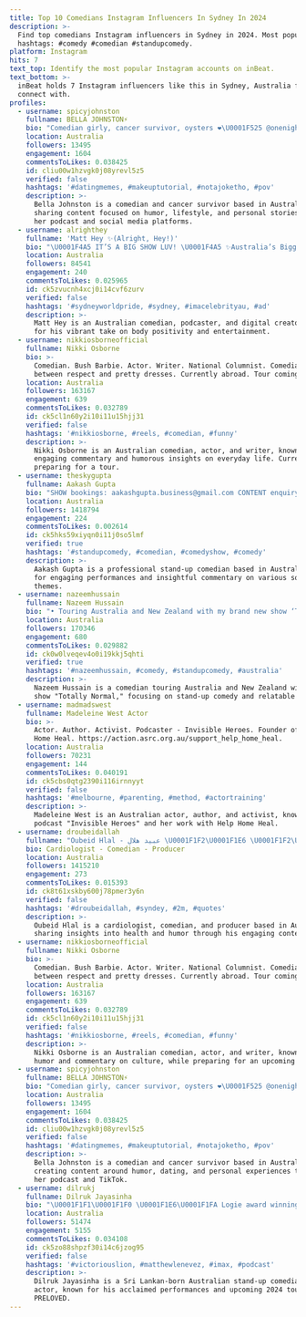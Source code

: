 ```yaml
---
title: Top 10 Comedians Instagram Influencers In Sydney In 2024
description: >-
  Find top comedians Instagram influencers in Sydney in 2024. Most popular
  hashtags: #comedy #comedian #standupcomedy.
platform: Instagram
hits: 7
text_top: Identify the most popular Instagram accounts on inBeat.
text_bottom: >-
  inBeat holds 7 Instagram influencers like this in Sydney, Australia for you to
  connect with.
profiles:
  - username: spicyjohnston
    fullname: BELLA JOHNSTON⚡️
    bio: "Comedian girly, cancer survivor, oysters ❤️‍\U0001F525 @onenightstandpod out on Spotify \U0001F485\U0001F3FC TikTok \U0001F336️ spicyjohnston MGMT \U0001F48C lucinda@baylypr.com \U0001F4CD Sydney, AU"
    location: Australia
    followers: 13495
    engagement: 1604
    commentsToLikes: 0.038425
    id: cliu00w1hzvgk0j08yrevl5z5
    verified: false
    hashtags: '#datingmemes, #makeuptutorial, #notajoketho, #pov'
    description: >-
      Bella Johnston is a comedian and cancer survivor based in Australia,
      sharing content focused on humor, lifestyle, and personal stories through
      her podcast and social media platforms.
  - username: alrighthey
    fullname: 'Matt Hey ✨(Alright, Hey!)'
    bio: "\U0001F4A5 IT’S A BIG SHOW LUV! \U0001F4A5 ✨Australia’s Biggest Glamazon✨ ⚠️ #FatAndFabulous ⚠️ \U0001F48E Comedian • Podcaster • Digital Creator \U0001F48E \U0001F3F7 Any Pronouns"
    location: Australia
    followers: 84541
    engagement: 240
    commentsToLikes: 0.025965
    id: ck5zvucnh4xcj0i14cvf6zurv
    verified: false
    hashtags: '#sydneyworldpride, #sydney, #imacelebrityau, #ad'
    description: >-
      Matt Hey is an Australian comedian, podcaster, and digital creator known
      for his vibrant take on body positivity and entertainment.
  - username: nikkiosborneofficial
    fullname: Nikki Osborne
    bio: >-
      Comedian. Bush Barbie. Actor. Writer. National Columnist. Comedian torn
      between respect and pretty dresses. Currently abroad. Tour coming.
    location: Australia
    followers: 163167
    engagement: 639
    commentsToLikes: 0.032789
    id: ck5cl1n60y2i10i11u15hjj31
    verified: false
    hashtags: '#nikkiosborne, #reels, #comedian, #funny'
    description: >-
      Nikki Osborne is an Australian comedian, actor, and writer, known for her
      engaging commentary and humorous insights on everyday life. Currently
      preparing for a tour.
  - username: theskygupta
    fullname: Aakash Gupta
    bio: "SHOW bookings: aakashgupta.business@gmail.com CONTENT enquiry: warren.lvc@gmail.com Singapore show Tickets \U0001F447"
    location: Australia
    followers: 1418794
    engagement: 224
    commentsToLikes: 0.002614
    id: ck5hks59xiyqn0i11j0so5lmf
    verified: true
    hashtags: '#standupcomedy, #comedian, #comedyshow, #comedy'
    description: >-
      Aakash Gupta is a professional stand-up comedian based in Australia, known
      for engaging performances and insightful commentary on various social
      themes.
  - username: nazeemhussain
    fullname: Nazeem Hussain
    bio: "• Touring Australia and New Zealand with my brand new show ‘Totally Normal’ \U0001F447\U0001F3FD"
    location: Australia
    followers: 170346
    engagement: 680
    commentsToLikes: 0.029882
    id: ck0w0lveqev4o0i19kkj5qhti
    verified: true
    hashtags: '#nazeemhussain, #comedy, #standupcomedy, #australia'
    description: >-
      Nazeem Hussain is a comedian touring Australia and New Zealand with his
      show "Totally Normal," focusing on stand-up comedy and relatable humor.
  - username: madmadswest
    fullname: Madeleine West Actor
    bio: >-
      Actor. Author. Activist. Podcaster - Invisible Heroes. Founder of Help
      Home Heal. https://action.asrc.org.au/support_help_home_heal.
    location: Australia
    followers: 70231
    engagement: 144
    commentsToLikes: 0.040191
    id: ck5cbs0qtg2390i116irnnyyt
    verified: false
    hashtags: '#melbourne, #parenting, #method, #actortraining'
    description: >-
      Madeleine West is an Australian actor, author, and activist, known for her
      podcast "Invisible Heroes" and her work with Help Home Heal.
  - username: droubeidallah
    fullname: "Oubeid Hlal - عبيد هلال \U0001F1F2\U0001F1E6 \U0001F1F2\U0001F1EB"
    bio: Cardiologist - Comedian - Producer
    location: Australia
    followers: 1415210
    engagement: 273
    commentsToLikes: 0.015393
    id: ck8t61xskby600j78pmer3y6n
    verified: false
    hashtags: '#droubeidallah, #syndey, #2m, #quotes'
    description: >-
      Oubeid Hlal is a cardiologist, comedian, and producer based in Australia,
      sharing insights into health and humor through his engaging content.
  - username: nikkiosborneofficial
    fullname: Nikki Osborne
    bio: >-
      Comedian. Bush Barbie. Actor. Writer. National Columnist. Comedian torn
      between respect and pretty dresses. Currently abroad. Tour coming.
    location: Australia
    followers: 163167
    engagement: 639
    commentsToLikes: 0.032789
    id: ck5cl1n60y2i10i11u15hjj31
    verified: false
    hashtags: '#nikkiosborne, #reels, #comedian, #funny'
    description: >-
      Nikki Osborne is an Australian comedian, actor, and writer, known for her
      humor and commentary on culture, while preparing for an upcoming tour.
  - username: spicyjohnston
    fullname: BELLA JOHNSTON⚡️
    bio: "Comedian girly, cancer survivor, oysters ❤️‍\U0001F525 @onenightstandpod out on Spotify \U0001F485\U0001F3FC TikTok \U0001F336️ spicyjohnston MGMT \U0001F48C lucinda@baylypr.com \U0001F4CD Sydney, AU"
    location: Australia
    followers: 13495
    engagement: 1604
    commentsToLikes: 0.038425
    id: cliu00w1hzvgk0j08yrevl5z5
    verified: false
    hashtags: '#datingmemes, #makeuptutorial, #notajoketho, #pov'
    description: >-
      Bella Johnston is a comedian and cancer survivor based in Australia,
      creating content around humor, dating, and personal experiences through
      her podcast and TikTok.
  - username: dilrukj
    fullname: Dilruk Jayasinha
    bio: "\U0001F1F1\U0001F1F0 \U0001F1E6\U0001F1FA Logie award winning Sri Lankan born Aussie Stand Up comedian & actor. New 2024 tour PRELOVED on sale;"
    location: Australia
    followers: 51474
    engagement: 5155
    commentsToLikes: 0.034108
    id: ck5zo88shpzf30i14c6jzog95
    verified: false
    hashtags: '#victoriouslion, #matthewlenevez, #imax, #podcast'
    description: >-
      Dilruk Jayasinha is a Sri Lankan-born Australian stand-up comedian and
      actor, known for his acclaimed performances and upcoming 2024 tour,
      PRELOVED.
---
```


